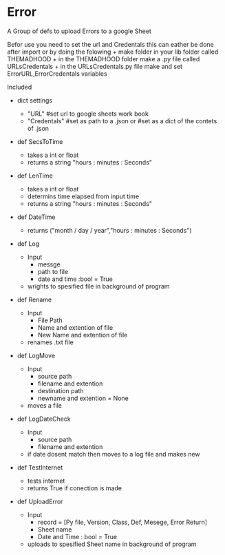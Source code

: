 # Error
A Group of defs to upload Errors to a google Sheet


Befor use you need to set the url and Credentals
this can eather be done after import or by doing the folowing
    + make folder in your lib folder called THEMADHOOD
    + in the THEMADHOOD folder make a .py file called URLsCredentals 
    + in the URLsCredentals.py file make and set ErrorURL,ErrorCredentals variables

Included
+ dict settings
    - "URL" #set url to google sheets work book
    - "Credentals" #set as path to a .json or #set as a dict of the contets of .json
  
+ def SecsToTime
    - takes a int or float
    - returns a string "hours : minutes : Seconds"
      
+ def LenTime
    - takes a int or float
    - determins time elapsed from input time
    - returns a string "hours : minutes : Seconds"
      
+ def DateTime
    - returns ("month / day / year","hours : minutes : Seconds")
      
+ def Log
    - Input
        * messge
        * path to file
        * date and time :bool = True
    - wrights to spesified file in background of program
      
+ def Rename
    - Input
        * File Path
        * Name and extention of file
        * New Name and extention of file
    - renames .txt file
      
+ def LogMove
    - Input
        * source path
        * filename and extention
        * destination path
        * newname and extention = None
    - moves a file
      
+ def LogDateCheck
    - Input
        * source path
        * filename and extention
    - if date dosent match then moves to a log file and makes new
      
+ def TestInternet
    - tests internet
    - returns True if conection is made
      
+ def UploadError
    - Input
        * record = [Py file, Version, Class, Def, Mesege, Error Return]
        * Sheet name
        * Date and Time : bool = True
    - uploads to spesified Sheet name in background of program























